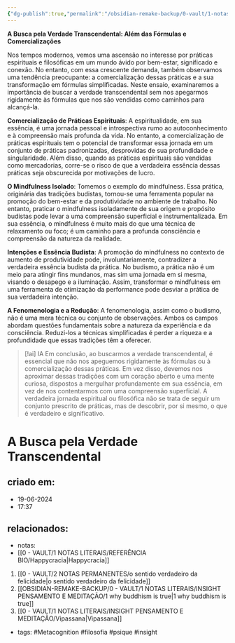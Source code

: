```yaml
---
{"dg-publish":true,"permalink":"/obsidian-remake-backup/0-vault/1-notas-literais/insight-pensamento-e-meditacao/a-busca-pela-verdade-transcendental/","tags":["Metacognition","filosofia","psique","insight"],"dgHomeLink":true,"dgShowLocalGraph":true,"dgShowFileTree":true,"dgEnableSearch":true,"noteIcon":""}
---
```


**A Busca pela Verdade Transcendental: Além das Fórmulas e Comercializações**

Nos tempos modernos, vemos uma ascensão no interesse por práticas espirituais e filosóficas em um mundo ávido por bem-estar, significado e conexão. No entanto, com essa crescente demanda, também observamos uma tendência preocupante: a comercialização dessas práticas e a sua transformação em fórmulas simplificadas. Neste ensaio, examinaremos a importância de buscar a verdade transcendental sem nos apegarmos rigidamente às fórmulas que nos são vendidas como caminhos para alcançá-la.

**Comercialização de Práticas Espirituais**: A espiritualidade, em sua essência, é uma jornada pessoal e introspectiva rumo ao autoconhecimento e à compreensão mais profunda da vida. No entanto, a comercialização de práticas espirituais tem o potencial de transformar essa jornada em um conjunto de práticas padronizadas, desprovidas de sua profundidade e singularidade. Além disso, quando as práticas espirituais são vendidas como mercadorias, corre-se o risco de que a verdadeira essência dessas práticas seja obscurecida por motivações de lucro.

**O Mindfulness Isolado**: Tomemos o exemplo do mindfulness. Essa prática, originária das tradições budistas, tornou-se uma ferramenta popular na promoção do bem-estar e da produtividade no ambiente de trabalho. No entanto, praticar o mindfulness isoladamente de sua origem e propósito budistas pode levar a uma compreensão superficial e instrumentalizada. Em sua essência, o mindfulness é muito mais do que uma técnica de relaxamento ou foco; é um caminho para a profunda consciência e compreensão da natureza da realidade.

**Intenções e Essência Budista**: A promoção do mindfulness no contexto de aumento de produtividade pode, involuntariamente, contradizer a verdadeira essência budista da prática. No budismo, a prática não é um meio para atingir fins mundanos, mas sim uma jornada em si mesma, visando o desapego e a iluminação. Assim, transformar o mindfulness em uma ferramenta de otimização da performance pode desviar a prática de sua verdadeira intenção.

**A Fenomenologia e a Redução**: A fenomenologia, assim como o budismo, não é uma mera técnica ou conjunto de observações. Ambos os campos abordam questões fundamentais sobre a natureza da experiência e da consciência. Reduzi-los a técnicas simplificadas é perder a riqueza e a profundidade que essas tradições têm a oferecer. 


> [!ai] IA
> Em conclusão, ao buscarmos a verdade transcendental, é essencial que não nos apeguemos rigidamente às fórmulas ou à comercialização dessas práticas. Em vez disso, devemos nos aproximar dessas tradições com um coração aberto e uma mente curiosa, dispostos a mergulhar profundamente em sua essência, em vez de nos contentarmos com uma compreensão superficial. A verdadeira jornada espiritual ou filosófica não se trata de seguir um conjunto prescrito de práticas, mas de descobrir, por si mesmo, o que é verdadeiro e significativo.

# A Busca pela Verdade Transcendental

## criado em: 
- 19-06-2024
- 17:37
## relacionados:
- notas:
- [[0 - VAULT/1 NOTAS LITERAIS/REFERÊNCIA BIO/Happycracia\|Happycracia]]
1. [[0 - VAULT/2 NOTAS PERMANENTES/o sentido verdadeiro da felicidade\|o sentido verdadeiro da felicidade]]
2. [[OBSIDIAN-REMAKE-BACKUP/0 - VAULT/1 NOTAS LITERAIS/INSIGHT PENSAMENTO E MEDITAÇÃO/1 why buddhism is true\|1 why buddhism is true]]
3. [[0 - VAULT/1 NOTAS LITERAIS/INSIGHT PENSAMENTO E MEDITAÇÃO/Vipassana\|Vipassana]] 
- tags: #Metacognition #filosofia #psique #insight 